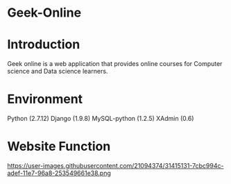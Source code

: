 # Geek-Online

# Introduction
Geek online is a web application that provides online courses for Computer science and Data science learners.

# Environment
Python (2.7.12)
Django (1.9.8)
MySQL-python (1.2.5)
XAdmin (0.6)

# Website Function
https://user-images.githubusercontent.com/21094374/31415131-7cbc994c-adef-11e7-96a8-253549661e38.png


